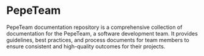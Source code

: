 # PepeTeam

PepeTeam documentation repository is a comprehensive collection of documentation for the PepeTeam, a software development team. It provides guidelines, best practices, and process documents for team members to ensure consistent and high-quality outcomes for their projects.
